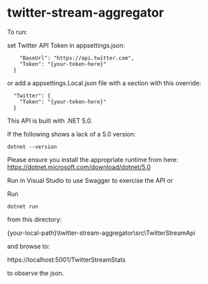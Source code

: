 # twitter-stream-aggregator

To run:

set Twitter API Token in appsettings.json:
```"Twitter": {
    "BaseUrl": "https://api.twitter.com",
    "Token": "{your-token-here}"
  }
```
or add a appsettings.Local.json file with a section with this override:
```
  "Twitter": {
    "Token": "{your-token-here}"
  }
```
This API is built with 
.NET 5.0. 

If the following shows a lack of a 5.0 version:
```
dotnet --version
```
Please ensure you install the appropriate runtime from here:
https://dotnet.microsoft.com/download/dotnet/5.0

Run in Visual Studio to use Swagger to exercise the API or

Run
```
dotnet run
```
from this directory:

{your-local-path}\twitter-stream-aggregator\src\TwitterStreamApi

and browse to:

https://localhost:5001/TwitterStreamStats

to observe the json.